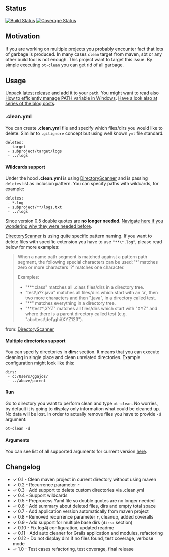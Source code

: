 ## Status

[![Build Status](https://travis-ci.org/ggajos/ot-clean.svg?branch=master)](https://travis-ci.org/ggajos/ot-clean)
[![Coverage Status](https://coveralls.io/repos/github/ggajos/ot-clean/badge.svg?branch=master)](https://coveralls.io/github/ggajos/ot-clean?branch=master)

## Motivation

If you are working on multiple projects you probably encounter fact that lots
of garbage is produced. In many cases `clean` target from maven, sbt or any
other build tool is not enough. This project want to target this issue. By simple
executing `ot-clean` you can get rid of all garbage.

## Usage

Unpack [latest release](https://github.com/ggajos/ot-clean/releases) and add it
to your `path`. You might want to read also [How to efficiently manage PATH variable in Windows](http://ggajos.com/environment-variables-management/).
[Have a look also at series of the blog posts](http://ggajos.com/ot-clean-cleanup-cleanall/).

### .clean.yml

You can create **.clean.yml** file and specify which files/dirs you would like to
delete. Similar to `.gitignore` concept but using well known `yml` file standard.

```
deletes:
 - target
 - subproject/target/logs
 - ../logs
```

#### Wildcards support

Under the hood **.clean.yml** is using [DirectoryScanner](https://maven.apache.org/shared/maven-shared-utils/apidocs/org/apache/maven/shared/utils/io/DirectoryScanner.html)
and is passing `deletes` list as inclusion pattern. You can specify paths with
wildcards, for example:

```
deletes:
 - *.log
 - subproject/**/logs.txt
 - ../logs
```

Since version 0.5 double quotes are **no longer needed**. [Navigate here if you
wondering why they were needed before](http://ggajos.com/ot-clean-yaml-alias-nodes/).

[DirectoryScanner](https://maven.apache.org/shared/maven-shared-utils/apidocs/org/apache/maven/shared/utils/io/DirectoryScanner.html)
is using quite specific pattern naming. If you want to delete files with specific
extension you have to use `"**\*.log"`, please read below for more examples:

> When a name path segment is matched against a pattern path segment, the following special characters can be used:
> '*' matches zero or more characters
> '?' matches one character.
> 
> Examples:
>
>  * "**\*.class" matches all .class files/dirs in a directory tree.
>  * "test\a??.java" matches all files/dirs which start with an 'a', then two more characters and then ".java", in a directory called test.
>  * "**" matches everything in a directory tree.
>  * "**\test\**\XYZ*" matches all files/dirs which start with "XYZ" and where there is a parent directory called test (e.g. "abc\test\def\ghi\XYZ123").

from: [DirectoryScanner](https://maven.apache.org/shared/maven-shared-utils/apidocs/org/apache/maven/shared/utils/io/DirectoryScanner.html) 

#### Multiple directories support

You can specify directories in **dirs:** section. It means that you can execute
cleaning in single place and clean unrelated directories. Example configuration
might look like this:

```
dirs:
 - c:/Users/ggajos/
 - ../above/parent
```

#### Run

Go to directory you want to perform clean and type `ot-clean`. No worries,
by default it is going to display only information what could be cleaned up.
No data will be lost. In order to actually remove files you have to provide `-d`
argument:

```
ot-clean -d
```

#### Arguments

You can see list of all supported arguments for current version [here](https://github.com/ggajos/ot-clean/blob/master/src/main/resources/ot-clean/help.txt).

## Changelog

* ✓ 0.1  - Clean maven project in current directory without using maven
* ✓ 0.2  - Recurrence parameter `r`
* ✓ 0.3  - Add support to delete custom directories via .clean.yml
* ✓ 0.4  - Support wildcards
* ✓ 0.5  - Preprocess Yaml file so double quotes are no longer needed
* ✓ 0.6  - Add summary about deleted files, dirs and empty total space
* ✓ 0.7  - Add application version automatically from maven project
* ✓ 0.8  - Removed recurrence parameter `r`, cleanup, added coveralls
* ✓ 0.9  - Add support for multiple base dirs (`dirs:` section)
* ✓ 0.10 - Fix log4j configuration, updated readme
* ✓ 0.11 - Add auto cleaner for Grails application and modules, refactoring
* ✓ 0.12 - Do not display dirs if no files found, test coverage, verbose mode
* ✓ 1.0  - Test cases refactoring, test coverage, final release